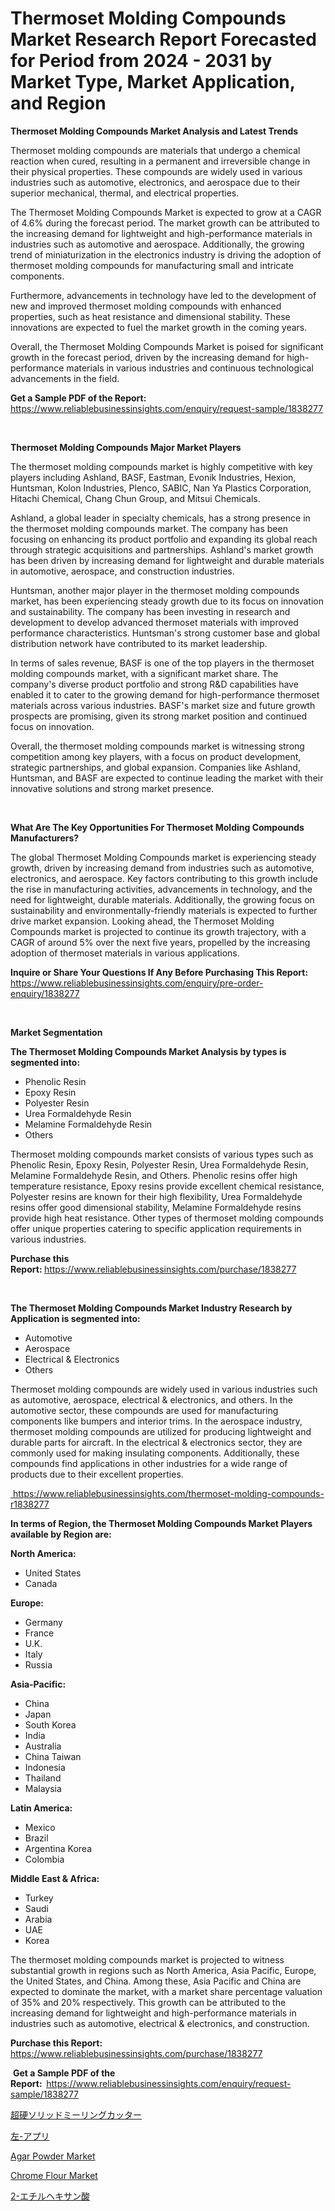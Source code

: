 <p><h1>Thermoset Molding Compounds Market Research Report Forecasted for Period from 2024 -  2031 by Market Type, Market Application, and Region</h1></p><p><strong>Thermoset Molding Compounds Market Analysis and Latest Trends</strong></p>
<p><p>Thermoset molding compounds are materials that undergo a chemical reaction when cured, resulting in a permanent and irreversible change in their physical properties. These compounds are widely used in various industries such as automotive, electronics, and aerospace due to their superior mechanical, thermal, and electrical properties.</p><p>The Thermoset Molding Compounds Market is expected to grow at a CAGR of 4.6% during the forecast period. The market growth can be attributed to the increasing demand for lightweight and high-performance materials in industries such as automotive and aerospace. Additionally, the growing trend of miniaturization in the electronics industry is driving the adoption of thermoset molding compounds for manufacturing small and intricate components.</p><p>Furthermore, advancements in technology have led to the development of new and improved thermoset molding compounds with enhanced properties, such as heat resistance and dimensional stability. These innovations are expected to fuel the market growth in the coming years.</p><p>Overall, the Thermoset Molding Compounds Market is poised for significant growth in the forecast period, driven by the increasing demand for high-performance materials in various industries and continuous technological advancements in the field.</p></p>
<p><strong>Get a Sample PDF of the Report:&nbsp;</strong> <a href="https://www.reliablebusinessinsights.com/enquiry/request-sample/1838277">https://www.reliablebusinessinsights.com/enquiry/request-sample/1838277</a></p>
<p>&nbsp;</p>
<p><strong>Thermoset Molding Compounds Major Market Players</strong></p>
<p><p>The thermoset molding compounds market is highly competitive with key players including Ashland, BASF, Eastman, Evonik Industries, Hexion, Huntsman, Kolon Industries, Plenco, SABIC, Nan Ya Plastics Corporation, Hitachi Chemical, Chang Chun Group, and Mitsui Chemicals. </p><p>Ashland, a global leader in specialty chemicals, has a strong presence in the thermoset molding compounds market. The company has been focusing on enhancing its product portfolio and expanding its global reach through strategic acquisitions and partnerships. Ashland's market growth has been driven by increasing demand for lightweight and durable materials in automotive, aerospace, and construction industries.</p><p>Huntsman, another major player in the thermoset molding compounds market, has been experiencing steady growth due to its focus on innovation and sustainability. The company has been investing in research and development to develop advanced thermoset materials with improved performance characteristics. Huntsman's strong customer base and global distribution network have contributed to its market leadership.</p><p>In terms of sales revenue, BASF is one of the top players in the thermoset molding compounds market, with a significant market share. The company's diverse product portfolio and strong R&D capabilities have enabled it to cater to the growing demand for high-performance thermoset materials across various industries. BASF's market size and future growth prospects are promising, given its strong market position and continued focus on innovation.</p><p>Overall, the thermoset molding compounds market is witnessing strong competition among key players, with a focus on product development, strategic partnerships, and global expansion. Companies like Ashland, Huntsman, and BASF are expected to continue leading the market with their innovative solutions and strong market presence.</p></p>
<p>&nbsp;</p>
<p><strong>What Are The Key Opportunities For Thermoset Molding Compounds Manufacturers?</strong></p>
<p><p>The global Thermoset Molding Compounds market is experiencing steady growth, driven by increasing demand from industries such as automotive, electronics, and aerospace. Key factors contributing to this growth include the rise in manufacturing activities, advancements in technology, and the need for lightweight, durable materials. Additionally, the growing focus on sustainability and environmentally-friendly materials is expected to further drive market expansion. Looking ahead, the Thermoset Molding Compounds market is projected to continue its growth trajectory, with a CAGR of around 5% over the next five years, propelled by the increasing adoption of thermoset materials in various applications.</p></p>
<p><strong>Inquire or Share Your Questions If Any Before Purchasing This Report:</strong> <a href="https://www.reliablebusinessinsights.com/enquiry/pre-order-enquiry/1838277">https://www.reliablebusinessinsights.com/enquiry/pre-order-enquiry/1838277</a></p>
<p>&nbsp;</p>
<p><strong>Market Segmentation</strong></p>
<p><strong>The Thermoset Molding Compounds Market Analysis by types is segmented into:</strong></p>
<p><ul><li>Phenolic Resin</li><li>Epoxy Resin</li><li>Polyester Resin</li><li>Urea Formaldehyde Resin</li><li>Melamine Formaldehyde Resin</li><li>Others</li></ul></p>
<p><p>Thermoset molding compounds market consists of various types such as Phenolic Resin, Epoxy Resin, Polyester Resin, Urea Formaldehyde Resin, Melamine Formaldehyde Resin, and Others. Phenolic resins offer high temperature resistance, Epoxy resins provide excellent chemical resistance, Polyester resins are known for their high flexibility, Urea Formaldehyde resins offer good dimensional stability, Melamine Formaldehyde resins provide high heat resistance. Other types of thermoset molding compounds offer unique properties catering to specific application requirements in various industries.</p></p>
<p><strong>Purchase this Report:&nbsp;</strong><a href="https://www.reliablebusinessinsights.com/purchase/1838277">https://www.reliablebusinessinsights.com/purchase/1838277</a></p>
<p>&nbsp;</p>
<p><strong>The Thermoset Molding Compounds Market Industry Research by Application is segmented into:</strong></p>
<p><ul><li>Automotive</li><li>Aerospace</li><li>Electrical & Electronics</li><li>Others</li></ul></p>
<p><p>Thermoset molding compounds are widely used in various industries such as automotive, aerospace, electrical & electronics, and others. In the automotive sector, these compounds are used for manufacturing components like bumpers and interior trims. In the aerospace industry, thermoset molding compounds are utilized for producing lightweight and durable parts for aircraft. In the electrical & electronics sector, they are commonly used for making insulating components. Additionally, these compounds find applications in other industries for a wide range of products due to their excellent properties.</p></p>
<p><a href="https://www.reliablebusinessinsights.com/thermoset-molding-compounds-r1838277">&nbsp;https://www.reliablebusinessinsights.com/thermoset-molding-compounds-r1838277</a></p>
<p><strong>In terms of Region, the Thermoset Molding Compounds Market Players available by Region are:</strong></p>
<p>
    <p> <strong> North America: </strong>
        <ul>
            <li>United States</li>
            <li>Canada</li>
        </ul>
        </p> 
    <p> <strong> Europe: </strong>
        <ul>
            <li>Germany</li>
            <li>France</li>
            <li>U.K.</li>
            <li>Italy</li>
            <li>Russia</li>
        </ul>
        </p> 
    <p> <strong> Asia-Pacific: </strong>
        <ul>
            <li>China</li>
            <li>Japan</li>
            <li>South Korea</li>
            <li>India</li>
            <li>Australia</li>
            <li>China Taiwan</li>
            <li>Indonesia</li>
            <li>Thailand</li>
            <li>Malaysia</li>
        </ul>
        </p> 
    <p> <strong> Latin America: </strong>
        <ul>
            <li>Mexico</li>
            <li>Brazil</li>
            <li>Argentina Korea</li>
            <li>Colombia</li>
        </ul>
        </p> 
    <p> <strong> Middle East & Africa: </strong>
        <ul>
            <li>Turkey</li>
            <li>Saudi</li>
            <li>Arabia</li>
            <li>UAE</li>
            <li>Korea</li>
        </ul>
    </p>
    </p>
<p><p>The thermoset molding compounds market is projected to witness substantial growth in regions such as North America, Asia Pacific, Europe, the United States, and China. Among these, Asia Pacific and China are expected to dominate the market, with a market share percentage valuation of 35% and 20% respectively. This growth can be attributed to the increasing demand for lightweight and high-performance materials in industries such as automotive, electrical & electronics, and construction.</p></p>
<p><strong>Purchase this Report: </strong><a href="https://www.reliablebusinessinsights.com/purchase/1838277">https://www.reliablebusinessinsights.com/purchase/1838277</a></p>
<p>&nbsp;<strong>Get a Sample PDF of the Report:&nbsp;&nbsp;</strong><a href="https://www.reliablebusinessinsights.com/enquiry/request-sample/1838277">https://www.reliablebusinessinsights.com/enquiry/request-sample/1838277</a></p>
<p><strong></strong></p>
<p><p><a href="https://medium.com/@nyahmertz1944/%E3%82%BD%E3%83%AA%E3%83%83%E3%83%89%E3%82%AB%E3%83%BC%E3%83%90%E3%82%A4%E3%83%89%E3%83%95%E3%83%A9%E3%82%A4%E3%82%B9%E3%82%AB%E3%83%83%E3%82%BF%E3%83%BC%E5%B8%82%E5%A0%B4-2024%E5%B9%B4%E3%81%8B%E3%82%892031%E5%B9%B4%E3%81%AE%E4%B8%96%E7%95%8C%E5%B8%82%E5%A0%B4%E5%8B%95%E5%90%91%E3%81%A8%E8%B2%A9%E5%A3%B2%E3%83%88%E3%83%AC%E3%83%B3%E3%83%89-2b4f6a740ecd">超硬ソリッドミーリングカッター</a></p><p><a href="https://medium.com/@nyahmertz1944/%E3%82%B0%E3%83%AD%E3%83%BC%E3%83%90%E3%83%ABlft-pp%E5%B8%82%E5%A0%B4%E3%81%AF-2024%E5%B9%B4%E3%81%8B%E3%82%892031%E5%B9%B4%E3%81%BE%E3%81%A7%E3%81%AE%E6%9C%9F%E9%96%93%E3%81%AB-%E3%81%AE%E5%B9%B4%E9%96%93%E6%88%90%E9%95%B7%E7%8E%87%E3%81%A7%E6%88%90%E9%95%B7%E3%81%99%E3%82%8B%E3%81%A8%E4%BA%88%E6%B8%AC%E3%81%95%E3%82%8C%E3%81%A6%E3%81%84%E3%81%BE%E3%81%99-d7c404363f55">左-アプリ</a></p><p><a href="https://github.com/gracielawharr/Market-Research-Report-List-1/blob/main/agar-powder-market.md">Agar Powder Market</a></p><p><a href="https://github.com/edytherolanlouisejk1miz0wig/Market-Research-Report-List-3/blob/main/chrome-flour-market.md">Chrome Flour Market</a></p><p><a href="https://github.com/BrionnaBoyle/Market-Research-Report-List-1/blob/main/7577313135039.md">2-エチルヘキサン酸</a></p></p>